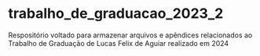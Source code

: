 # trabalho_de_graduacao_2023_2
Respositório voltado para armazenar arquivos e apêndices relacionados ao Trabalho de Graduação de Lucas Felix de Aguiar realizado em 2024
